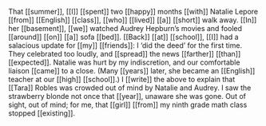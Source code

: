 That [[summer]], [[I]] [[spent]] two [[happy]] months [[with]] Natalie Lepore [[from]] [[English]] [[class]], [[who]] [[lived]] [[a]] [[short]] walk away. [[In]] her [[basement]], [[we]] watched Audrey Hepburn’s movies and fooled [[around]] [[on]] [[a]] sofa [[bed]]. [[Back]] [[at]] [[school]], [[I]] had a salacious update for [[my]] [[friends]]: I ‘did the deed’ for the first time. They celebrated too loudly, and [[spread]] the news [[farther]] [[than]] [[expected]]. Natalie was hurt by my indiscretion, and our comfortable liaison [[came]] to a close. (Many [[years]] later, she became an [[English]] teacher at our [[high]] [[school]].) I [[write]] the above to explain that [[Tara]] Robles was crowded out of mind by Natalie and Audrey. I saw the strawberry blonde not once that [[year]], unaware she was gone. Out of sight, out of mind; for me, that [[girl]] [[from]] my ninth grade math class stopped [[existing]].